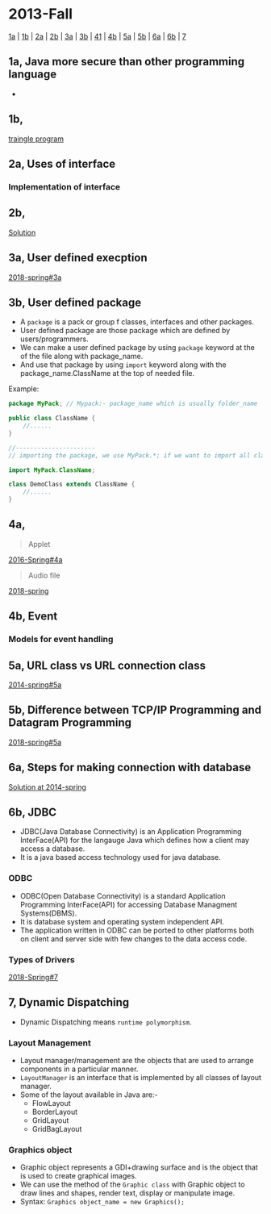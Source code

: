 # 2013-Fall

[1a](#1a) | [1b](#1b) | [2a](#2a) | [2b](#2b) | [3a](#3a) | [3b](#3b) | [41](#41) | [4b](#4b) | [5a](#5a) | [5b](#5b) | [6a](#6a) | [6b](#6b) | [7](#7)

## 1a, Java more secure than other programming language

- 

## 1b,

[traingle program]()

## 2a, Uses of interface

### Implementation of interface

## 2b,

[Solution]()

## 3a, User defined execption

[2018-spring#3a]()

## 3b, User defined package

- A `package` is a pack or group f classes, interfaces and other packages.
- User defined package are those package which are defined by users/programmers.
- We can make a user defined package by using `package` keyword at the of the file along with package_name.
- And use that package by using `import` keyword along with the package_name.ClassName at the top of needed file.

Example:

```java
package MyPack; // Mypack:- package_name which is usually folder_name

public class ClassName {
    //......
}

//----------------------
// importing the package, we use MyPack.*; if we want to import all classes in MyPack.

import MyPack.ClassName;

class DemoClass extends ClassName {
    //......
}
```

## 4a,

>Applet

[2016-Spring#4a]()

>Audio file

[2018-spring]()

## 4b, Event

### Models for event handling

## 5a, URL class vs URL connection class

[2014-spring#5a]()

## 5b, Difference between TCP/IP Programming and Datagram Programming

[2018-spring#5a]()

## 6a, Steps for making connection with database

[Solution at 2014-spring]()

## 6b, JDBC

- JDBC(Java Database Connectivity) is an Application Programming InterFace(API) for the langauge Java which defines how a client may access a database.
- It is a java based access technology used for java database.

### ODBC

- ODBC(Open Database Connectivity) is a standard Application Programming InterFace(API) for accessing Database Managment Systems(DBMS).
- It is  database system and operating system independent API.
- The application written in ODBC can be ported to other platforms both on client and server side with few changes to the data access code.

### Types of Drivers

[2018-Spring#7]()

## 7, Dynamic Dispatching

- Dynamic Dispatching means `runtime polymorphism`.

### Layout Management

- Layout manager/management are the objects that are used to arrange components in a particular manner.
- `LayoutManager` is an interface that is implemented by all classes of layout manager.
- Some of the layout available in Java are:-
    - FlowLayout
    - BorderLayout
    - GridLayout
    - GridBagLayout

### Graphics object

- Graphic object represents a GDI+drawing surface and is the object that is used to create graphical images.
- We can use the method of the `Graphic class` with Graphic object to draw lines and shapes, render text, display or manipulate image.
- Syntax: `Graphics object_name = new Graphics();`

